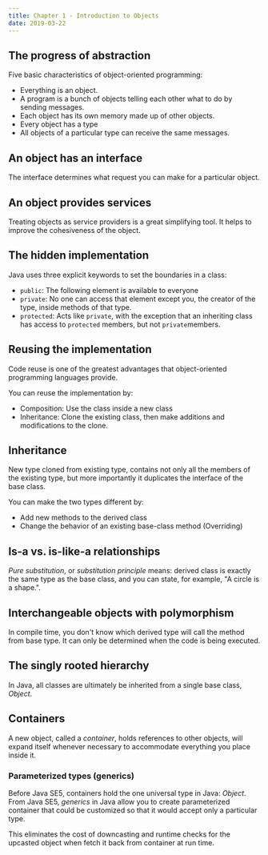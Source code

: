 ```yaml
---
title: Chapter 1 - Introduction to Objects
date: 2019-03-22
---
```


## The progress of abstraction

Five basic characteristics of object-oriented programming:

- Everything is an object.
- A program is a bunch of objects telling each other what to do by sending messages.
- Each object has its own memory made up of other objects.
- Every object has a type
- All objects of a particular type can receive the same messages.

## An object has an interface

The interface determines what request you can make for a particular object.

## An object provides services

Treating objects as service providers is a great simplifying tool. It helps to improve the cohesiveness of the object.

## The hidden implementation

Java uses three explicit keywords to set the boundaries in a class:

- `public`: The following element is available to everyone
- `private`: No one can access that element except you, the creator of the type, inside methods of that type.
- `protected`: Acts like `private`, with the exception that an inheriting class has access to `protected` members, but not `private`members.

## Reusing the implementation

Code reuse is one of the greatest advantages that object-oriented programming languages provide.

You can reuse the implementation by:

- Composition: Use the class inside a new class
- Inheritance: Clone the existing class, then make additions and modifications to the clone.

## Inheritance

New type cloned from existing type, contains not only all the members of the existing type, but more importantly it duplicates the interface of the base class.

You can make the two types different by:

- Add new methods to the derived class
- Change the behavior of an existing base-class method (Overriding)

## Is-a vs. is-like-a relationships

_Pure substitution_, or _substitution principle_ means: derived class is exactly the same type as the base class, and you can state, for example, "A circle is a shape.".

## Interchangeable objects with polymorphism

In compile time, you don't know which derived type will call the method from base type. It can only be determined when the code is being executed.

## The singly rooted hierarchy

In Java, all classes are ultimately be inherited from a single base class, _Object_.

## Containers

A new object, called a _container_, holds references to other objects, will expand itself whenever necessary to accommodate everything you place inside it.

### Parameterized types (generics)

Before Java SE5, containers hold the one universal type in Java: _Object_. From Java SE5, _generics_ in Java allow you to create parameterized container that could be customized so that it would accept only a particular type.

This eliminates the cost of downcasting and runtime checks for the upcasted object when fetch it back from container at run time.